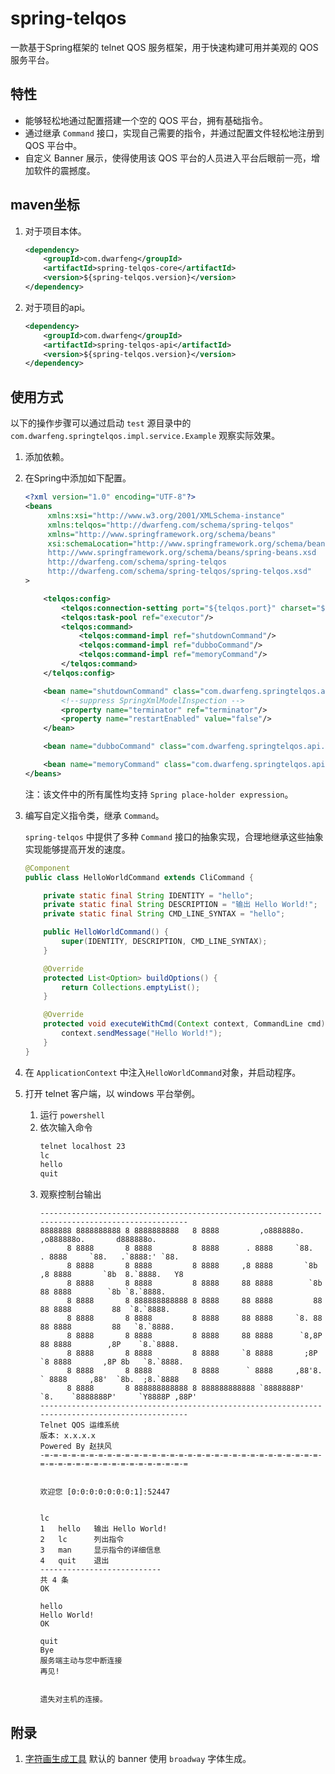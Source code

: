 # spring-telqos

一款基于Spring框架的 telnet QOS 服务框架，用于快速构建可用并美观的 QOS 服务平台。

## 特性

* 能够轻松地通过配置搭建一个空的 QOS 平台，拥有基础指令。
* 通过继承 `Command` 接口，实现自己需要的指令，并通过配置文件轻松地注册到 QOS 平台中。
* 自定义 Banner 展示，使得使用该 QOS 平台的人员进入平台后眼前一亮，增加软件的震撼度。

## maven坐标

1. 对于项目本体。
   ```xml
   <dependency>
       <groupId>com.dwarfeng</groupId>
       <artifactId>spring-telqos-core</artifactId>
       <version>${spring-telqos.version}</version>
   </dependency>
   ```

2. 对于项目的api。
   ```xml
   <dependency>
       <groupId>com.dwarfeng</groupId>
       <artifactId>spring-telqos-api</artifactId>
       <version>${spring-telqos.version}</version>
   </dependency>
   ```

## 使用方式

以下的操作步骤可以通过启动 `test` 源目录中的 `com.dwarfeng.springtelqos.impl.service.Example` 观察实际效果。

1. 添加依赖。

2. 在Spring中添加如下配置。
   ```xml
   <?xml version="1.0" encoding="UTF-8"?>
   <beans
        xmlns:xsi="http://www.w3.org/2001/XMLSchema-instance"
        xmlns:telqos="http://dwarfeng.com/schema/spring-telqos"
        xmlns="http://www.springframework.org/schema/beans"
        xsi:schemaLocation="http://www.springframework.org/schema/beans
        http://www.springframework.org/schema/beans/spring-beans.xsd
        http://dwarfeng.com/schema/spring-telqos
        http://dwarfeng.com/schema/spring-telqos/spring-telqos.xsd"
   >
   
       <telqos:config>
           <telqos:connection-setting port="${telqos.port}" charset="${telqos.charset}"/>
           <telqos:task-pool ref="executor"/>
           <telqos:command>
               <telqos:command-impl ref="shutdownCommand"/>
               <telqos:command-impl ref="dubboCommand"/>
               <telqos:command-impl ref="memoryCommand"/>
           </telqos:command>
       </telqos:config>
   
       <bean name="shutdownCommand" class="com.dwarfeng.springtelqos.api.integration.springterminator.ShutdownCommand">
           <!--suppress SpringXmlModelInspection -->
           <property name="terminator" ref="terminator"/>
           <property name="restartEnabled" value="false"/>
       </bean>
   
       <bean name="dubboCommand" class="com.dwarfeng.springtelqos.api.integration.dubbo.DubboCommand"/>
   
       <bean name="memoryCommand" class="com.dwarfeng.springtelqos.api.integration.system.MemoryCommand"/>
   </beans>
   ```
   注：该文件中的所有属性均支持 `Spring place-holder expression`。

3. 编写自定义指令类，继承 `Command`。  

   `spring-telqos` 中提供了多种 `Command` 接口的抽象实现，合理地继承这些抽象实现能够提高开发的速度。

   ```java
   @Component
   public class HelloWorldCommand extends CliCommand {
   
       private static final String IDENTITY = "hello";
       private static final String DESCRIPTION = "输出 Hello World!";
       private static final String CMD_LINE_SYNTAX = "hello";
   
       public HelloWorldCommand() {
           super(IDENTITY, DESCRIPTION, CMD_LINE_SYNTAX);
       }
   
       @Override
       protected List<Option> buildOptions() {
           return Collections.emptyList();
       }
   
       @Override
       protected void executeWithCmd(Context context, CommandLine cmd) throws TelqosException {
           context.sendMessage("Hello World!");
       }
   }
   ```

4. 在 `ApplicationContext` 中注入`HelloWorldCommand`对象，并启动程序。

5. 打开 telnet 客户端，以 windows 平台举例。
   1. 运行 `powershell`
   2. 依次输入命令
      ```cmd
      telnet localhost 23
      lc
      hello
      quit
      ```
   3. 观察控制台输出
      ```
      ------------------------------------------------------------------------------------------------
      8888888 8888888888 8 8888888888   8 8888         ,o888888o.         ,o888888o.       d888888o.
            8 8888       8 8888         8 8888      . 8888     `88.    . 8888     `88.   .`8888:' `88.
            8 8888       8 8888         8 8888     ,8 8888       `8b  ,8 8888       `8b  8.`8888.   Y8
            8 8888       8 8888         8 8888     88 8888        `8b 88 8888        `8b `8.`8888.
            8 8888       8 888888888888 8 8888     88 8888         88 88 8888         88  `8.`8888.
            8 8888       8 8888         8 8888     88 8888     `8. 88 88 8888         88   `8.`8888.
            8 8888       8 8888         8 8888     88 8888      `8,8P 88 8888        ,8P    `8.`8888.
            8 8888       8 8888         8 8888     `8 8888       ;8P  `8 8888       ,8P 8b   `8.`8888.
            8 8888       8 8888         8 8888      ` 8888     ,88'8.  ` 8888     ,88'  `8b.  ;8.`8888
            8 8888       8 888888888888 8 888888888888 `8888888P'  `8.    `8888888P'     `Y8888P ,88P'
      ------------------------------------------------------------------------------------------------
      Telnet QOS 运维系统
      版本: x.x.x.x                                                                  Powered By 赵扶风
      -=-=-=-=-=-=-=-=-=-=-=-=-=-=-=-=-=-=-=-=-=-=-=-=-=-=-=-=-=-=-=-=-=-=-=-=-=-=-=-=-=-=-=-=-=-=-=-=
      
      
      欢迎您 [0:0:0:0:0:0:0:1]:52447
      
      
      lc
      1   hello   输出 Hello World!
      2   lc      列出指令
      3   man     显示指令的详细信息
      4   quit    退出
      ---------------------------
      共 4 条
      OK
      
      hello
      Hello World!
      OK
      
      quit
      Bye
      服务端主动与您中断连接
      再见!
      
      
      遗失对主机的连接。
      ```

## 附录

1. [字符画生成工具](https://www.bootschool.net/ascii) 默认的 banner 使用 `broadway` 字体生成。
